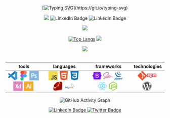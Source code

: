 <div id="badges"  align="center">

[![Typing SVG](https://readme-typing-svg.herokuapp.com?color=63CF15&lines=Fortune+favors+the+brave!)](https://git.io/typing-svg)
    
  </div>

<div id="badges"  align="center">
    
    
![](https://komarev.com/ghpvc/?username=frank1738)
    <img  src="https://img.shields.io/github/followers/frank1738?label=Follow" alt="LinkedIn Badge"/>
    <img src="https://img.shields.io/github/stars/frank1738?affiliations=OWNER%2CCOLLABORATOR" alt="LinkedIn Badge"/>
    
  </div>

<div id="header" align="center">
    <a href="yhttps://github.com/frank1738/">
  <img src="https://media.giphy.com/media/3o7qE1YN7aBOFPRw8E/giphy.gif" width="480"/>
       </a>
</div>


     
<div align="center">
   
   [![Top Langs](https://github-readme-stats.vercel.app/api/top-langs/?username=frank1738&layout=compact&hide=html,hack,css&theme=gotham)](https://github.com/ericmahare) 
  <img  height=' 165px' src="https://github-readme-stats.vercel.app/api?username=frank1738&show_icons=true&theme=gotham&count_private=true">
</div>




<div align="center">
  <img src="https://github-profile-trophy.vercel.app/?username=frank1738&column=7&theme=onedark" />
</div>
<br>

 <div id='lojc' align="center">

| tools  | languages | frameworks  | technologies |   
|---|---|---|---|
|<div id='lojc' align="center"><img src="https://github.com/devicons/devicon/blob/master/icons/vscode/vscode-original.svg" title="" alt="J" width="30" height="30"/>&nbsp;<img src="https://github.com/devicons/devicon/blob/master/icons/figma/figma-original.svg" title="" alt="J" width="30" height="30"/>&nbsp;<img src="https://github.com/devicons/devicon/blob/master/icons/photoshop/photoshop-plain.svg" title="" alt="J" width="30" height="30"/>&nbsp;<img src="https://github.com/devicons/devicon/blob/master/icons/xd/xd-plain.svg" title="" alt="J" width="30" height="30"/>&nbsp;<img src="https://github.com/devicons/devicon/blob/master/icons/illustrator/illustrator-plain.svg" title="" alt="J" width="30" height="30"/>&nbsp;</div>|<div id='lojc' align="center"><img src="https://github.com/devicons/devicon/blob/master/icons/javascript/javascript-original.svg" title="" alt="J" width="30" height="30"/>&nbsp;<img src="https://github.com/devicons/devicon/blob/master/icons/html5/html5-original.svg" title="" alt="J" width="30" height="30"/>&nbsp;<img src="https://github.com/devicons/devicon/blob/master/icons/css3/css3-plain.svg" title="" alt="J" width="30" height="30"/>&nbsp;<img src="https://github.com/devicons/devicon/blob/master/icons/ruby/ruby-original.svg" title="" alt="J" width="30" height="30"/>&nbsp; <img src="https://github.com/devicons/devicon/blob/master/icons/mysql/mysql-original-wordmark.svg" title="" alt="J" width="30" height="30"/>&nbsp;</div>|<div id='lojc' align="center"><img src="https://github.com/devicons/devicon/blob/master/icons/bootstrap/bootstrap-original.svg" title="" alt="J" width="30" height="30"/>&nbsp;<img src="https://github.com/devicons/devicon/blob/master/icons/sass/sass-original.svg" title="" alt="J" width="30" height="30"/>&nbsp;<img src="https://github.com/devicons/devicon/blob/master/icons/jquery/jquery-plain-wordmark.svg" title="" alt="J" width="30" height="30"/>&nbsp;<img src="https://github.com/devicons/devicon/blob/master/icons/react/react-original.svg" title="" alt="J" width="30" height="30"/>&nbsp;<img src="https://github.com/devicons/devicon/blob/master/icons/nodejs/nodejs-original.svg" title="" alt="J" width="30" height="30"/>&nbsp;</div>|<div id='lojc' align="center"><img src="https://github.com/devicons/devicon/blob/master/icons/git/git-original.svg" title="" alt="J" width="30" height="30"/><img src="https://github.com/devicons/devicon/blob/master/icons/npm/npm-original-wordmark.svg" title="" alt="J" width="30" height="30"/>&nbsp;<img src="https://github.com/devicons/devicon/blob/master/icons/wordpress/wordpress-plain.svg" title="" alt="J" width="30" height="30"/>&nbsp;</div></div>|   
  
  
  

  
 
  
  

  
  
  


  
  


 
 
 
 
 
 
 
 
 

 
 
 
 
 
 
 
 
 
 
 
 
 
 




<div id="badges"  align="center">

![GitHub Activity Graph](https://activity-graph.herokuapp.com/graph?username=frank1738&bg_color=333333&color=00ffff&line=00ffff&point=ffffff&area=true&hide_border=false)

</div>





 
<div id="badges"  align="center">
  <a href="http://www.linkedin.com/in/frankline-osoro-b526ba18b">
    <img src="https://img.shields.io/badge/LinkedIn-blue?style=for-the-badge&logo=linkedin&logoColor=white" alt="LinkedIn Badge" target="blank"/>
  </a>

  <a href="https://twitter.com/frankhiggins08">
    <img src="https://img.shields.io/badge/twitter-blue?style=for-the-badge&logo=twitter&logoColor=white" target="_blank" alt="Twitter Badge"/>
  </a>
</div>



















